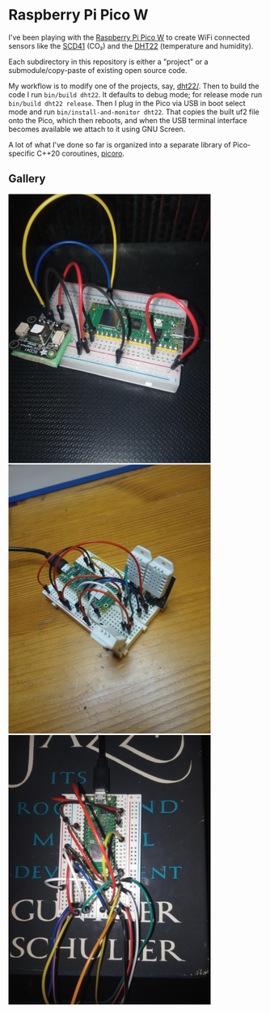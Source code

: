 Raspberry Pi Pico W
===================
I've been playing with the [Raspberry Pi Pico W][1] to create WiFi connected
sensors like the [SCD41][2] (CO₂) and the [DHT22][3] (temperature and
humidity).

Each subdirectory in this repository is either a "project" or a
submodule/copy-paste of existing open source code.

My workflow is to modify one of the projects, say, [dht22/][4]. Then to build
the code I run `bin/build dht22`. It defaults to debug mode; for release mode
run `bin/build dht22 release`. Then I plug in the Pico via USB in boot select
mode and run `bin/install-and-monitor dht22`. That copies the built uf2 file
onto the Pico, which then reboots, and when the USB terminal interface becomes
available we attach to it using GNU Screen.

A lot of what I've done so far is organized into a separate library of
Pico-specific C++20 coroutines, [picoro][5].

Gallery
-------
<img alt="SCD41 CO₂ sensor" src="images/scd41.jpg" width="400"/>

<img alt="DHT22 temperature/humidity sensors" src="images/dht22.jpg" width="400"/>

<img alt="DHT22 sensors in wine cooler" src="images/dht22-cables.jpg" width="400"/>

[1]: https://datasheets.raspberrypi.com/picow/pico-w-datasheet.pdf
[2]: https://sensirion.com/media/documents/48C4B7FB/64C134E7/Sensirion_SCD4x_Datasheet.pdf
[3]: https://cdn-shop.adafruit.com/datasheets/Digital+humidity+and+temperature+sensor+AM2302.pdf
[4]: ./dht22
[5]: https://github.com/dgoffredo/picoro
